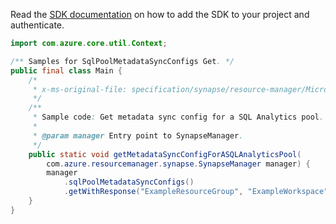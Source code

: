 Read the [SDK documentation](https://github.com/Azure/azure-sdk-for-java/blob/azure-resourcemanager-synapse_1.0.0-beta.2/sdk/synapse/azure-resourcemanager-synapse/README.md) on how to add the SDK to your project and authenticate.

```java
import com.azure.core.util.Context;

/** Samples for SqlPoolMetadataSyncConfigs Get. */
public final class Main {
    /*
     * x-ms-original-file: specification/synapse/resource-manager/Microsoft.Synapse/stable/2021-06-01/examples/GetSqlPoolMetadataSyncConfig.json
     */
    /**
     * Sample code: Get metadata sync config for a SQL Analytics pool.
     *
     * @param manager Entry point to SynapseManager.
     */
    public static void getMetadataSyncConfigForASQLAnalyticsPool(
        com.azure.resourcemanager.synapse.SynapseManager manager) {
        manager
            .sqlPoolMetadataSyncConfigs()
            .getWithResponse("ExampleResourceGroup", "ExampleWorkspace", "ExampleSqlPool", Context.NONE);
    }
}
```

